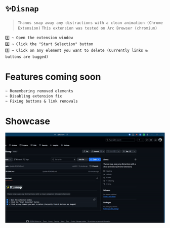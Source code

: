 # `✨Disnap`
> `Thanos snap away any distractions with a clean animation (Chrome Extension)`
> `This extension was tested on Arc Browser (chromium)`
```
1️⃣ ~ Open the extension window
2️⃣ ~ Click the "Start Selection" button
3️⃣ ~ Click on any element you want to delete (Currently links & buttons are bugged)
```
# Features coming soon
```
~ Remembering removed elements
~ Disabling extension fix
~ Fixing buttons & link removals
```
# Showcase
![showcase](https://github.com/opiv/Disnap/blob/main/_/3.gif?raw=true)
